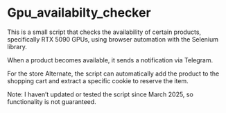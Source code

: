 # Gpu_availabilty_checker

This is a small script that checks the availability of certain products, specifically RTX 5090 GPUs, using browser automation with the Selenium library. 

When a product becomes available, it sends a notification via Telegram. 

For the store Alternate, the script can automatically add the product to the shopping cart and extract a specific cookie to reserve the item.

Note: I haven’t updated or tested the script since March 2025, so functionality is not guaranteed.
